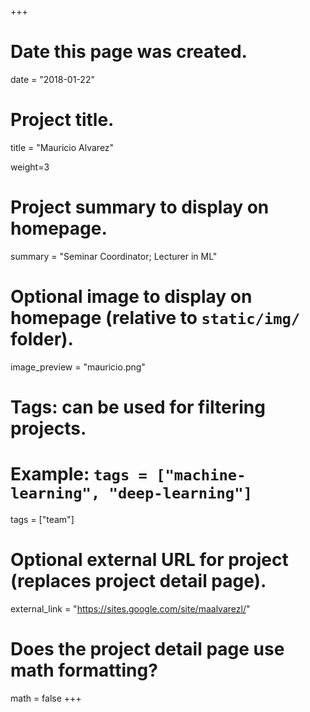 +++
# Date this page was created.
date = "2018-01-22"

# Project title.
title = "Mauricio Alvarez"

weight=3

# Project summary to display on homepage.
summary = "Seminar Coordinator; Lecturer in ML"

# Optional image to display on homepage (relative to `static/img/` folder).
image_preview = "mauricio.png"

# Tags: can be used for filtering projects.
# Example: `tags = ["machine-learning", "deep-learning"]`
tags = ["team"]

# Optional external URL for project (replaces project detail page).
external_link = "https://sites.google.com/site/maalvarezl/"

# Does the project detail page use math formatting?
math = false
+++
